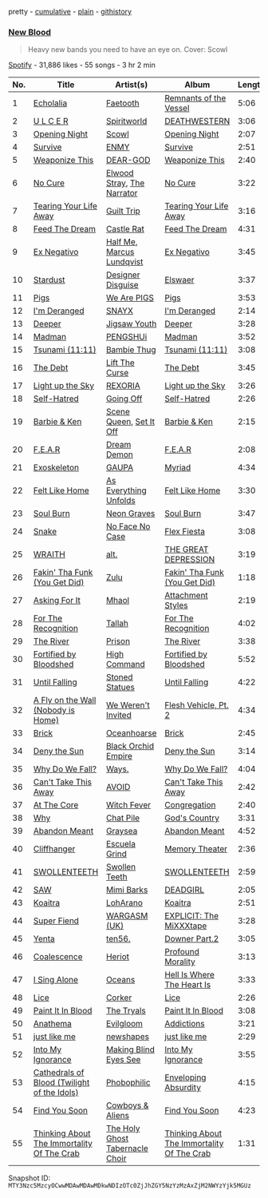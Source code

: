 pretty - [cumulative](/playlists/cumulative/37i9dQZF1DXdiUbJTV2anj.md) - [plain](/playlists/plain/37i9dQZF1DXdiUbJTV2anj) - [githistory](https://github.githistory.xyz/mackorone/spotify-playlist-archive/blob/main/playlists/plain/37i9dQZF1DXdiUbJTV2anj)

### [New Blood](https://open.spotify.com/playlist/37i9dQZF1DXdiUbJTV2anj)

> Heavy new bands you need to have an eye on\. Cover: Scowl

[Spotify](https://open.spotify.com/user/spotify) - 31,886 likes - 55 songs - 3 hr 2 min

| No. | Title | Artist(s) | Album | Length |
|---|---|---|---|---|
| 1 | [Echolalia](https://open.spotify.com/track/0cXHEFaNtrgXuoBtOiaZDo) | [Faetooth](https://open.spotify.com/artist/6bAM7jeIX4pI5lZ0QoSZjt) | [Remnants of the Vessel](https://open.spotify.com/album/0LniiF1MjvYW8br5Eg7saD) | 5:06 |
| 2 | [U L C E R](https://open.spotify.com/track/2qc0VskDDd30YhBibl8b5e) | [Spiritworld](https://open.spotify.com/artist/3nKWlekyskH6bAM2Vat1hE) | [DEATHWESTERN](https://open.spotify.com/album/2OLqIZlftkG4KRGqno7ScY) | 3:06 |
| 3 | [Opening Night](https://open.spotify.com/track/39C4XHkmDebCPGK50NBZGe) | [Scowl](https://open.spotify.com/artist/6hW33nVHPElaXuG2hQ0QOp) | [Opening Night](https://open.spotify.com/album/3dOLUxrcRZ1UuxcxeyNEgh) | 2:07 |
| 4 | [Survive](https://open.spotify.com/track/10sNQBSpWrUV1jcyafuw0x) | [ENMY](https://open.spotify.com/artist/0DJJrg8eUagEWZXFgwKJfM) | [Survive](https://open.spotify.com/album/09CZXfat40xo0FMgh9bGc9) | 2:51 |
| 5 | [Weaponize This](https://open.spotify.com/track/5DLeSJtjxhoNQRUm2zCWyk) | [DEAR\-GOD](https://open.spotify.com/artist/6Fnr4z4XxrLyioZquy1WhO) | [Weaponize This](https://open.spotify.com/album/6Ju8h0MO81dfkW43SO76Og) | 2:40 |
| 6 | [No Cure](https://open.spotify.com/track/2pWF2nlztAHuj9i2RAqCqM) | [Elwood Stray](https://open.spotify.com/artist/6n5DUGtIWYMurrtVt7IdZr), [The Narrator](https://open.spotify.com/artist/7d1ZGbsel9lq6hwvWhPFgk) | [No Cure](https://open.spotify.com/album/5vHJdRDbOXnlb2sGPe8c8t) | 3:22 |
| 7 | [Tearing Your Life Away](https://open.spotify.com/track/41d34pNUJPcMFRW6K1PcJi) | [Guilt Trip](https://open.spotify.com/artist/07mhRucOGu6NJvRNVzqoxU) | [Tearing Your Life Away](https://open.spotify.com/album/3xW6YyiZY9AQcveSehm0jT) | 3:16 |
| 8 | [Feed The Dream](https://open.spotify.com/track/42gWJ8jAPVFG7FwxHOIQoX) | [Castle Rat](https://open.spotify.com/artist/2g5gjeZJLGcWPAF0o9KdJj) | [Feed The Dream](https://open.spotify.com/album/3h0iF9lbfKCalG5KclDWPA) | 4:31 |
| 9 | [Ex Negativo](https://open.spotify.com/track/10ENVmCdFwJI56CLLYBps7) | [Half Me](https://open.spotify.com/artist/4LNvQot1CDYC3kWGW144XC), [Marcus Lundqvist](https://open.spotify.com/artist/0q08CFLbXbVGCeLsduyGFe) | [Ex Negativo](https://open.spotify.com/album/0I8jW0HrBdY33udMgxPPTT) | 3:45 |
| 10 | [Stardust](https://open.spotify.com/track/4ABR3zMxUzZMWFbHaf1SIq) | [Designer Disguise](https://open.spotify.com/artist/6CIDG937dHbankZzK4IlYu) | [Elswaer](https://open.spotify.com/album/77q6P32TVr7jjBxRzCfeDA) | 3:37 |
| 11 | [Pigs](https://open.spotify.com/track/2UYVot6c9cJzSQU9iQ9xoV) | [We Are PIGS](https://open.spotify.com/artist/0QRmv4wNihLdpSIjRxFFrz) | [Pigs](https://open.spotify.com/album/2Sjr6kWxFoLV7FwjbGJ0DC) | 3:53 |
| 12 | [I'm Deranged](https://open.spotify.com/track/1lCS3D0iuE4nLXhXHT2iuq) | [SNAYX](https://open.spotify.com/artist/4kQgsrHUSc9IjuwWP30gf0) | [I'm Deranged](https://open.spotify.com/album/1BUW63sCkPSEKNadYTAAsH) | 2:14 |
| 13 | [Deeper](https://open.spotify.com/track/2zadmTSePlxYA2LYq81c8U) | [Jigsaw Youth](https://open.spotify.com/artist/4nyGm04ANLhY9t8TnId45y) | [Deeper](https://open.spotify.com/album/72VaQUDx8Yw8Jz5qJW1lLW) | 3:28 |
| 14 | [Madman](https://open.spotify.com/track/0claZhFBLs49ZIyzN9BovS) | [PENGSHUi](https://open.spotify.com/artist/7F8CwvvwIi7GJvZ7qD2ybR) | [Madman](https://open.spotify.com/album/3z6fcOFkkVttWJO4urKHKY) | 3:52 |
| 15 | [Tsunami \(11:11\)](https://open.spotify.com/track/0u4SRuld2zPAnyImNdfMAo) | [Bambie Thug](https://open.spotify.com/artist/6g3orasGcMPn0gwcE3JMAC) | [Tsunami \(11:11\)](https://open.spotify.com/album/1mQwEcEkEfQ5EFW9Q4PpsE) | 3:08 |
| 16 | [The Debt](https://open.spotify.com/track/30y0r3xRBzngsUXJ2FeTgn) | [Lift The Curse](https://open.spotify.com/artist/5mVUxlgnywxeahNtMpoCiv) | [The Debt](https://open.spotify.com/album/1tYh4lKvftUG55PLQPQ4WE) | 3:45 |
| 17 | [Light up the Sky](https://open.spotify.com/track/1rS8aSBVuN23jol7N1yCPU) | [REXORIA](https://open.spotify.com/artist/5oMfYeXrlGFv6DgrQ6zCtK) | [Light up the Sky](https://open.spotify.com/album/7zPQAdxJSYdzWL0FiAOrpM) | 3:26 |
| 18 | [Self\-Hatred](https://open.spotify.com/track/1RpoVQ6JCRSOnMD92wzwVS) | [Going Off](https://open.spotify.com/artist/2xCCFcGLx1oUlS1AMtfBo9) | [Self\-Hatred](https://open.spotify.com/album/11AkDom3SSzweUq98OkWj1) | 2:26 |
| 19 | [Barbie & Ken](https://open.spotify.com/track/7aVUykGDZCRyLRKCQrtrbx) | [Scene Queen](https://open.spotify.com/artist/6WandyxeDxlcOTwxtnTKP4), [Set It Off](https://open.spotify.com/artist/06bDwgCHeMAwhgI8il4Y5k) | [Barbie & Ken](https://open.spotify.com/album/4mljsOFQj7XRh77BAVF1aq) | 2:15 |
| 20 | [F.E.A.R](https://open.spotify.com/track/7qZuKXe9aArtkaaugXBba1) | [Dream Demon](https://open.spotify.com/artist/2YQKfqhM5oQ2u59LelCzki) | [F.E.A.R](https://open.spotify.com/album/5jX83sx5FCaNZXEcr4TPRz) | 2:08 |
| 21 | [Exoskeleton](https://open.spotify.com/track/7eP2AL5TLlVUmGNmFyAAXD) | [GAUPA](https://open.spotify.com/artist/2xODNufQxAtc0gmDIhsjkg) | [Myriad](https://open.spotify.com/album/3wGofyxNWI01dZbQV97czC) | 4:34 |
| 22 | [Felt Like Home](https://open.spotify.com/track/1Tvq5AWaYmN598So4r6p2h) | [As Everything Unfolds](https://open.spotify.com/artist/28IImD2QqPWTQ2cWgOMQNT) | [Felt Like Home](https://open.spotify.com/album/7BCIRnGqWxt9w9JsbsjYIE) | 3:30 |
| 23 | [Soul Burn](https://open.spotify.com/track/72STRbMtY5ypgxtEJ5v6OU) | [Neon Graves](https://open.spotify.com/artist/0p3c6u5PBPVsrl2UhZexDx) | [Soul Burn](https://open.spotify.com/album/7rtcZw6pUN8wv227KWwlNe) | 3:47 |
| 24 | [Snake](https://open.spotify.com/track/69396kL1HvsUm6PWiv7ftJ) | [No Face No Case](https://open.spotify.com/artist/1jwcvlHFsttKb6JY8jPUXQ) | [Flex Fiesta](https://open.spotify.com/album/7JsB718EyNSdTNg6onGTLb) | 3:08 |
| 25 | [WRAITH](https://open.spotify.com/track/00qBObhlttb7UwYTWpkSPm) | [alt.](https://open.spotify.com/artist/2o6toWFM0eynwdOjVJfoSQ) | [THE GREAT DEPRESSION](https://open.spotify.com/album/76psVqthi8ZmsWCHBwDJxd) | 3:19 |
| 26 | [Fakin' Tha Funk \(You Get Did\)](https://open.spotify.com/track/1FjenYfXVnQprQ0X5OWofT) | [Zulu](https://open.spotify.com/artist/38tO9pZm2G0JjANgRFvC1a) | [Fakin' Tha Funk \(You Get Did\)](https://open.spotify.com/album/2EAvdBjYRXRijWfmTMgfEW) | 1:18 |
| 27 | [Asking For It](https://open.spotify.com/track/5w5jNzqBmqM0GJwj0Aukbu) | [Mhaol](https://open.spotify.com/artist/3YQdlHhWbhvV46g0bDtaFN) | [Attachment Styles](https://open.spotify.com/album/2qEpzDMY0fft4BmR4mZUkC) | 2:19 |
| 28 | [For The Recognition](https://open.spotify.com/track/3LQZTazcTfzgFlmkHiZIuW) | [Tallah](https://open.spotify.com/artist/6Idb4IHX4Mf8IlB6sXcsdf) | [For The Recognition](https://open.spotify.com/album/7EQ5g4NnhDG38WqZRYUy0b) | 4:02 |
| 29 | [The River](https://open.spotify.com/track/2jHCuaT5m1iXLnugNCERSh) | [Prison](https://open.spotify.com/artist/4UVyBJPlg3bV69JZk1trYq) | [The River](https://open.spotify.com/album/2nLucUgoU2DW05o2FUEULd) | 3:38 |
| 30 | [Fortified by Bloodshed](https://open.spotify.com/track/3A54tdbCgDX2vYzjjqGMlv) | [High Command](https://open.spotify.com/artist/4M3EzJBgOCW0MFc54EBEqQ) | [Fortified by Bloodshed](https://open.spotify.com/album/0l7KbR4AxPTAVs9R22MrIM) | 5:52 |
| 31 | [Until Falling](https://open.spotify.com/track/1oQc7ebfr4unGdUTlad9of) | [Stoned Statues](https://open.spotify.com/artist/4T3zk8OMwpondwavcnTZeQ) | [Until Falling](https://open.spotify.com/album/4zGPzMSMUwxcYJRuN5twAc) | 4:22 |
| 32 | [A Fly on the Wall \(Nobody is Home\)](https://open.spotify.com/track/6dpyMuO35p1DMpxk3GNrCV) | [We Weren't Invited](https://open.spotify.com/artist/484CN86xjq6HfQv21USxVa) | [Flesh Vehicle, Pt\. 2](https://open.spotify.com/album/2lWsY39nOBqKeV5HKsIlXf) | 4:34 |
| 33 | [Brick](https://open.spotify.com/track/0CLHbBycBGgFUQuRfISbg1) | [Oceanhoarse](https://open.spotify.com/artist/6NNanF6LZJW0RWlyyUC1Ys) | [Brick](https://open.spotify.com/album/0ycvVIQlpnp5tmi2SI4QrK) | 2:45 |
| 34 | [Deny the Sun](https://open.spotify.com/track/4imE4U6GmWCOzaWV6r7haj) | [Black Orchid Empire](https://open.spotify.com/artist/4TrfxRxjCvOFprX1W2V8k1) | [Deny the Sun](https://open.spotify.com/album/1DmFgV1PER3DY0cfV4PKf0) | 3:14 |
| 35 | [Why Do We Fall?](https://open.spotify.com/track/4lTypHFJlOykJPbrHaMLSC) | [Ways.](https://open.spotify.com/artist/1CMHBL8Fwery02fixGOUTf) | [Why Do We Fall?](https://open.spotify.com/album/0bOPfOC2jAWJnnyJmRKsCZ) | 4:04 |
| 36 | [Can't Take This Away](https://open.spotify.com/track/69xZZJ0lSlw6PgDOXdIP3R) | [AVOID](https://open.spotify.com/artist/7rZJ1D1ERxrHNKTWwpZFVU) | [Can't Take This Away](https://open.spotify.com/album/02TZLTvmL28QjqPIEHUiWY) | 2:42 |
| 37 | [At The Core](https://open.spotify.com/track/0Yurp3rkIdKpLtva5cU0Nh) | [Witch Fever](https://open.spotify.com/artist/1Zdd7fqk5jtuMUwE7agpS1) | [Congregation](https://open.spotify.com/album/6SIQj7MJgbjkhV8nm16qZj) | 2:40 |
| 38 | [Why](https://open.spotify.com/track/4Dgro3nLadAhwTIgNsNt57) | [Chat Pile](https://open.spotify.com/artist/4yRSUmhuSJ3KcIMljdh4fH) | [God's Country](https://open.spotify.com/album/38hr6lK2Up3QabqUEUEhKx) | 3:31 |
| 39 | [Abandon Meant](https://open.spotify.com/track/5iyHvyWgXcPTznrSCA1FX5) | [Graysea](https://open.spotify.com/artist/2ARLxGqlg0rKKxe6bPHXtV) | [Abandon Meant](https://open.spotify.com/album/0HQT7vjsS71uiQ6tOMmtpo) | 4:52 |
| 40 | [Cliffhanger](https://open.spotify.com/track/6s7W6LpXeL6MXNSwbXr772) | [Escuela Grind](https://open.spotify.com/artist/75lXMXjUfNNbrBz6auGvvG) | [Memory Theater](https://open.spotify.com/album/6Lj1gahDRuya3EGF23KVSr) | 2:36 |
| 41 | [SWOLLENTEETH](https://open.spotify.com/track/2dehX9M8cr21ggWNwkJgD7) | [Swollen Teeth](https://open.spotify.com/artist/2Q4WmCXIG2ogJ0ZYC3K4LQ) | [SWOLLENTEETH](https://open.spotify.com/album/53lOgAt8FCTfTYkOZzFnz7) | 2:59 |
| 42 | [SAW](https://open.spotify.com/track/5plHlHptZcNkPaenanRdT1) | [Mimi Barks](https://open.spotify.com/artist/5A4P1UOSqbSvJKoi3VYlCC) | [DEADGIRL](https://open.spotify.com/album/48CPMZleL4rHMqtQN5opuV) | 2:05 |
| 43 | [Koaitra](https://open.spotify.com/track/3uEGLg1TsIVvyzDQpuNkje) | [LohArano](https://open.spotify.com/artist/1niZm9pb4k3oHZbKYyNYZP) | [Koaitra](https://open.spotify.com/album/28QBnbAKQQnvYjE1leuV6n) | 2:51 |
| 44 | [Super Fiend](https://open.spotify.com/track/2JOYAjpbutUFqxHYncleLf) | [WARGASM \(UK\)](https://open.spotify.com/artist/1NRudBLaT84LXxfsYdFMhB) | [EXPLICIT: The MiXXXtape](https://open.spotify.com/album/0AGZmPToQJuD4DTh6bFGQ2) | 3:28 |
| 45 | [Yenta](https://open.spotify.com/track/2Fm1b9cFtMU5e5AgUoYBkQ) | [ten56.](https://open.spotify.com/artist/28dpy0DQotTkBXcTlniQii) | [Downer Part.2](https://open.spotify.com/album/3SBsZ06WwMcqFU9tHPOSlV) | 3:05 |
| 46 | [Coalescence](https://open.spotify.com/track/56s2fd2wlu2jt5hP1kopEl) | [Heriot](https://open.spotify.com/artist/49O77SKrEk1b9sNjhI0kM4) | [Profound Morality](https://open.spotify.com/album/5LDm7EQU04NgEHiLF2beaB) | 3:13 |
| 47 | [I Sing Alone](https://open.spotify.com/track/7oq8Qz5Y5hcgLlk9Nl30Ed) | [Oceans](https://open.spotify.com/artist/7x3hXpGkI296eBLTbhbND0) | [Hell Is Where The Heart Is](https://open.spotify.com/album/539Z5wmaJQbshbCEvtI8wf) | 3:33 |
| 48 | [Lice](https://open.spotify.com/track/7i7eU2wx577tHLW2Vt1EWI) | [Corker](https://open.spotify.com/artist/53TZm8kLBvnMddNr810H64) | [Lice](https://open.spotify.com/album/5lEWhmhXFXiMH9O6Wu27aD) | 2:26 |
| 49 | [Paint It In Blood](https://open.spotify.com/track/1njkMdwveFsnqghHpiBGvd) | [The Tryals](https://open.spotify.com/artist/3BTVFfo4K9ilLQ3vhLBbbs) | [Paint It In Blood](https://open.spotify.com/album/5RlGa3MNRVfH1RyKX2exvt) | 3:08 |
| 50 | [Anathema](https://open.spotify.com/track/1oLHIkHzNipzkouaBClSdl) | [Evilgloom](https://open.spotify.com/artist/1cJ8mgIFVHt86l9J90pkBa) | [Addictions](https://open.spotify.com/album/4Cfplm19oERf2huyJwaKGJ) | 3:21 |
| 51 | [just like me](https://open.spotify.com/track/1RWXx2SsAE99IxaYtr7b0h) | [newshapes](https://open.spotify.com/artist/6UuFVFmfZLUQy5blahNWDZ) | [just like me](https://open.spotify.com/album/2Vw8K8NvfZhMj86expwS2O) | 2:29 |
| 52 | [Into My Ignorance](https://open.spotify.com/track/4jw0Zicq5fdRoPFHwg3Cog) | [Making Blind Eyes See](https://open.spotify.com/artist/1K3FeAWa6Rp0ZJmNMceaqz) | [Into My Ignorance](https://open.spotify.com/album/5bsCD3espS9ASeKv1tiC4B) | 3:55 |
| 53 | [Cathedrals of Blood \(Twilight of the Idols\)](https://open.spotify.com/track/7tyqpGsyDgCTL8EOcqhJt5) | [Phobophilic](https://open.spotify.com/artist/1cdxNUejlVcTwgWocqB3eF) | [Enveloping Absurdity](https://open.spotify.com/album/0ULfAaYkPeQfu3f64qNiuy) | 4:15 |
| 54 | [Find You Soon](https://open.spotify.com/track/07SZ1RaS0OaCa5qs97zVOI) | [Cowboys & Aliens](https://open.spotify.com/artist/40dMfiJSBmkMQbf5HNA2nE) | [Find You Soon](https://open.spotify.com/album/3Fqxh98P2BAz1S5DzHDi1L) | 4:23 |
| 55 | [Thinking About The Immortality Of The Crab](https://open.spotify.com/track/0xQPg3JWj1Sb5FFzeVvPDc) | [The Holy Ghost Tabernacle Choir](https://open.spotify.com/artist/2kxwiJIwlucn6VobGQLhul) | [Thinking About The Immortality Of The Crab](https://open.spotify.com/album/7nVjrWv2SnmcQGD6aUYszS) | 1:31 |

Snapshot ID: `MTY3Nzc5MzcyOCwwMDAwMDAwMDkwNDIzOTc0ZjJhZGY5NzYzMzAxZjM2NWYzYjk5MGUz`
